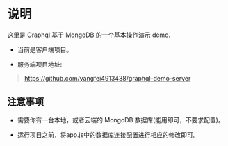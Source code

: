 # 说明

这里是 Graphql 基于 MongoDB 的一个基本操作演示 demo.

- 当前是客户端项目。

- 服务端项目地址:

> https://github.com/yangfei4913438/graphql-demo-server

## 注意事项

- 需要你有一台本地，或者云端的 MongoDB 数据库(能用即可，不要求配置)。

- 运行项目之前，将app.js中的数据库连接配置进行相应的修改即可。
